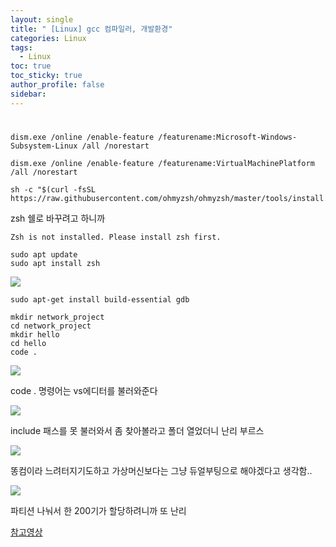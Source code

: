 ```yaml
---
layout: single
title: " [Linux] gcc 컴파일러, 개발환경"
categories: Linux
tags:
  - Linux
toc: true
toc_sticky: true
author_profile: false
sidebar:
---
```

# 
```
dism.exe /online /enable-feature /featurename:Microsoft-Windows-Subsystem-Linux /all /norestart

dism.exe /online /enable-feature /featurename:VirtualMachinePlatform /all /norestart
```


```
sh -c "$(curl -fsSL https://raw.githubusercontent.com/ohmyzsh/ohmyzsh/master/tools/install.sh)"
```

zsh 쉘로 바꾸려고 하니까 

```
Zsh is not installed. Please install zsh first.
```

```
sudo apt update
sudo apt install zsh
```

![](https://i.imgur.com/kC7lRgP.png)

```
sudo apt-get install build-essential gdb
```

```
mkdir network_project
cd network_project
mkdir hello
cd hello
code .
```

![](https://i.imgur.com/3Zy52o2.png)

code . 명령어는 vs에디터를 불러와준다

![](https://i.imgur.com/ttdZQeL.png)

include 패스를 못 불러와서 좀 찾아볼라고 폴더 열었더니 난리 부르스

![](https://i.imgur.com/oyEw82F.png)

똥컴이라 느려터지기도하고 가상머신보다는 그냥 듀얼부팅으로 해야겠다고 생각함..

![](https://i.imgur.com/8FUNxCx.png)

파티션 나눠서 한 200기가 할당하려니까 또 난리

[참고영상](https://www.youtube.com/watch?v=DF_TiZrwPAA&ab_channel=PoommelierPrograming)
